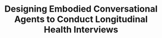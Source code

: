 ---
name: "Designing Embodied Conversational Agents To Conduct"
title: "Designing Embodied Conversational Agents to Conduct Longitudinal Health Interviews"
project: null
event: "Intelligent Virtual Agents conference (IVA), Philadelphia, PA"
authors:
- name: "Pfeifer, L."
- name: "Bickmore, T."
year: 2010
resources:
- name: "IVA10 lhi"
  src: "IVA10.lhi.pdf"
external_url: null
draft: false
---